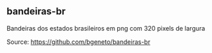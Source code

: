## bandeiras-br
Bandeiras dos estados brasileiros em png com 320 pixels de largura

Source: https://github.com/bgeneto/bandeiras-br
